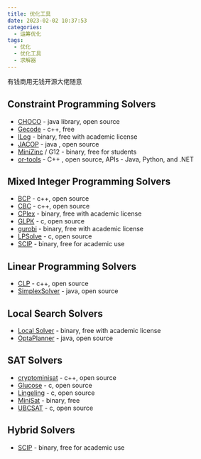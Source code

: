 ```yaml
---
title: 优化工具
date: 2023-02-02 10:37:53
categories:
  - 运筹优化
tags: 
  - 优化
  - 优化工具
  - 求解器
---
```


有钱商用无钱开源大佬随意

## Constraint Programming Solvers


- [CHOCO](https://choco-solver.org/docs/getting-started/ "CHOCO") - java library, open source
- [Gecode](https://www.gecode.org/index.html "Gecode") - c++, free
- [ILog](https://www.ibm.com/support/pages/how-do-i-download-cplex-optimization-studio?mhsrc=ibmsearch_a&mhq=ILOG "ILOG") - binary, free with academic license
- [JACOP](https://osolpro.atlassian.net/wiki/spaces/JACOP/pages/26279944/JaCoP+-+Java+Constraint+Programming+solver "JACOP") - java , open source
- [MiniZinc](https://www.minizinc.org/ "MiniZinc") / G12 - binary, free for students
- [or-tools](https://github.com/google/or-tools "or-tools") - C++ , open source, APIs - Java, Python, and .NET


## Mixed Integer Programming Solvers
- [BCP](https://github.com/coin-or/Bcp "BCP") - c++, open source
- [CBC](https://www.coin-or.org/Cbc/ "CBC") - c++, open source
- [CPlex](https://www.ibm.com/products?q=Cplex "CPlex") - binary, free with academic license
- [GLPK](https://www.gnu.org/software/glpk/ "GLPK") - c, open source
- [gurobi](https://www.gurobi.com/ "Gurobi") - binary, free with academic license
- [LPSolve](https://sourceforge.net/projects/lpsolve/ "LPSolve") - c, open source
- [SCIP](https://www.scipopt.org/ "SCIP") - binary, free for academic use

## Linear Programming Solvers
- [CLP](https://github.com/coin-or/Clp "Clp") - c++, open source
- [SimplexSolver](https://opensource.googleblog.com/2009/06/introducing-apache-commons-math.html "SimplexSolver") - java, open source

## Local Search Solvers
- [Local Solver](https://www.localsolver.com/ "Local Solver") - binary, free with academic license
- [OptaPlanner](https://www.optaplanner.org/ "OptaPlanner") - java, open source

## SAT Solvers
- [cryptominisat](https://github.com/msoos/cryptominisat "cryptominisat") - c++, open source
- [Glucose](https://www.labri.fr/perso/lsimon/research/glucose/ "Glucose") - c, open source
- [Lingeling](http://fmv.jku.at/lingeling/ "Lingeling") - c, open source
- [MiniSat](http://minisat.se/ "MiniSat") - binary, free
- [UBCSAT](http://ubcsat.dtompkins.com/ "UBCSAT") - c, open source

## Hybrid Solvers
- [SCIP](https://www.scipopt.org/ "SCIP") - binary, free for academic use



